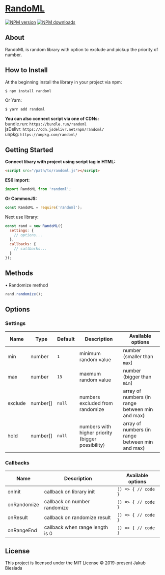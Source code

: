 # [RandoML](https://github.com/jb1905/randoml)

[![NPM version](http://img.shields.io/npm/v/randoml.svg?style=flat-square)](https://www.npmjs.com/package/randoml)
[![NPM downloads](http://img.shields.io/npm/dm/randoml.svg?style=flat-square)](https://www.npmjs.com/package/randoml)

## About
RandoML is random library with option to exclude and pickup the priority of number.

## How to Install
At the beginning install the library in your project via npm:
```bash
$ npm install randoml
```

Or Yarn:
```bash
$ yarn add randoml
```

**You can also connect script via one of CDNs:**<br>
bundle.run: `https://bundle.run/randoml`<br>
jsDelivr: `https://cdn.jsdelivr.net/npm/randoml/`<br>
unpkg: `https://unpkg.com/randoml/`

## Getting Started
**Connect libary with project using script tag in HTML:**
```html
<script src="/path/to/randoml.js"></script>
```

**ES6 import:**
```js
import RandoML from 'randoml';
```

**Or CommonJS:**
```js
const RandoML = require('randoml');
```

Next use library:
```js
const rand = new RandoML({
  settings: {
    // options...
  },
  callbacks: {
    // callbacks...
  }
});
```

## Methods
&bull; Randomize method
```js
rand.randomize();
```

## Options
### Settings
Name | Type | Default | Description | Available options
-|-|-|-|-
min | number | `1` | minimum random value | number (smaller than `max`)
max | number | `15` | maxmum random value | number (bigger than `min`)
exclude | number[] | `null` | numbers excluded from randomize | array of numbers (in range between min and max)
hold | number[] | `null` | numbers with higher priority (bigger possibility) | array of numbers (in range between min and max)

### Callbacks
Name | Description | Available options
-|-|-
onInit | callback on library init | `() => { // code }`
onRandomize | callback on number randomize | `() => { // code }`
onResult | callback on randomize result | `() => { // code }`
onRangeEnd | callback when range length is 0 | `() => { // code }`

## License
This project is licensed under the MIT License © 2019-present Jakub Biesiada
